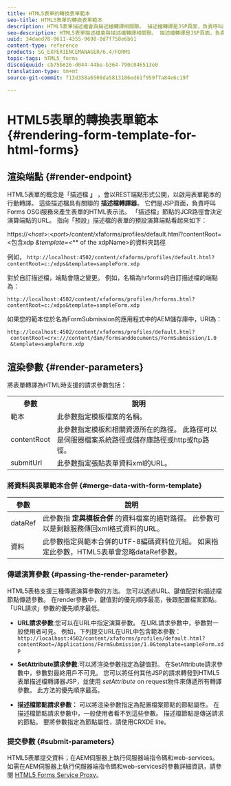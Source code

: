 ```yaml
---
title: HTML5表單的轉換表單範本
seo-title: HTML5表單的轉換表單範本
description: HTML5表單描述檔會與描述檔轉譯相關聯。 描述檔轉譯是JSP頁面，負責呼叫Forms OSGi服務來產生表單的HTML表示法。
seo-description: HTML5表單描述檔會與描述檔轉譯相關聯。 描述檔轉譯是JSP頁面，負責呼叫Forms OSGi服務來產生表單的HTML表示法。
uuid: 34daed78-0611-4355-9698-0d7f758e6b61
content-type: reference
products: SG_EXPERIENCEMANAGER/6.4/FORMS
topic-tags: hTML5_forms
discoiquuid: cb75b826-d044-44be-b364-790c046513e0
translation-type: tm+mt
source-git-commit: f13d358a6508da5813186ed61f959f7a84e6c19f

---
```



# HTML5表單的轉換表單範本 {#rendering-form-template-for-html-forms}

## 渲染端點 {#render-endpoint}

HTML5表單的概念是「描述檔 **」** ，會以REST端點形式公開，以啟用表單範本的行動轉譯。 這些描述檔具有關聯的 **描述檔轉譯器**。 它們是JSP頁面，負責呼叫Forms OSGi服務來產生表單的HTML表示法。 「描述檔」節點的JCR路徑會決定演算端點的URL。 指向「預設」描述檔的表單的預設演算端點看起來如下：

https://&lt;*host*>:&lt;*port*>/content/xfaforms/profiles/default.html?contentRoot=&lt;包含xdp *&amp;template=&lt;*** of the xdpName>的資料夾路徑

例如， `http://localhost:4502/content/xfaforms/profiles/default.html?contentRoot=c:/xdps&template=sampleForm.xdp`

對於自訂描述檔，端點會隨之變更。 例如，名稱為hrforms的自訂描述檔的端點為：

`http://localhost:4502/content/xfaforms/profiles/hrforms.html?contentRoot=c:/xdps&template=sampleForm.xdp`

如果您的範本位於名為FormSubmission的應用程式中的AEM儲存庫中，URI為：

```
http://localhost:4502/content/xfaforms/profiles/default.html?
 contentRoot=crx:///content/dam/formsanddocuments/FormSubmission/1.0
 &template=sampleForm.xdp
```

## 渲染參數 {#render-parameters}

將表單轉譯為HTML時支援的請求參數包括：

<table> 
 <tbody> 
  <tr> 
   <th><strong>參數 </strong></th> 
   <th><strong>說明</strong></th> 
  </tr> 
  <tr> 
   <td>範本<br /> </td> 
   <td>此參數指定模板檔案的名稱。<br /> </td> 
  </tr> 
  <tr> 
   <td>contentRoot<br /> </td> 
   <td>此參數指定模板和相關資源所在的路徑。 此路徑可以是伺服器檔案系統路徑或儲存庫路徑或http或ftp路徑。<br /> </td> 
  </tr> 
  <tr> 
   <td>submitUrl<br /> </td> 
   <td>此參數指定張貼表單資料xml的URL。<br /> </td> 
  </tr> 
 </tbody> 
</table>

### 將資料與表單範本合併 {#merge-data-with-form-template}

| 參數 | 說明 |
|---|---|
| dataRef | 此參數指 **定與模板合併** 的資料檔案的絕對路徑。 此參數可以是剩餘服務傳回xml格式資料的URL。 |
| 資料 | 此參數指定與範本合併的UTF-8編碼資料位元組。 如果指定此參數，HTML5表單會忽略dataRef參數。 |

### 傳遞演算參數 {#passing-the-render-parameter}

HTML5表格支援三種傳遞演算參數的方法。 您可以透過URL、鍵值配對和描述檔節點傳遞參數。 在render參數中，鍵值對的優先順序最高，後跟配置檔案節點。 「URL請求」參數的優先順序最低。

* **URL請求參數**:您可以在URL中指定演算參數。 在URL請求參數中，參數對一般使用者可見。 例如，下列提交URL在URL中包含範本參數： `http://localhost:4502/content/xfaforms/profiles/default.html?contentRoot=/Applications/FormSubmission/1.0&template=sampleForm.xdp`

* **SetAttribute請求參數**:可以將渲染參數指定為鍵值對。 在SetAttribute請求參數中，參數對最終用戶不可見。 您可以將任何其他JSP的請求轉發到HTML5表單描述檔轉譯器JSP，並使用 *setAttribute* on request物件來傳遞所有轉譯參數。 此方法的優先順序最高。

* **描述檔節點請求參數：** 可以將渲染參數指定為配置檔案節點的節點屬性。 在描述檔節點請求參數中，一般使用者看不到這些參數。 描述檔節點是傳送請求的節點。 要將參數指定為節點屬性，請使用CRXDE lite。

### 提交參數 {#submit-parameters}

HTML5表單提交資料；在AEM伺服器上執行伺服器端指令碼和web-services。 如需在AEM伺服器上執行伺服器端指令碼和web-services的參數詳細資訊，請參閱 [HTML5 Forms Service Proxy](/help/forms/using/service-proxy.md)。
